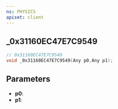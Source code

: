 ```yaml
---
ns: PHYSICS
apiset: client
---
```

## _0x31160EC47E7C9549

```c
// 0x31160EC47E7C9549
void _0x31160EC47E7C9549(Any p0,Any p1);
```


## Parameters
* **p0**:
* **p1**: